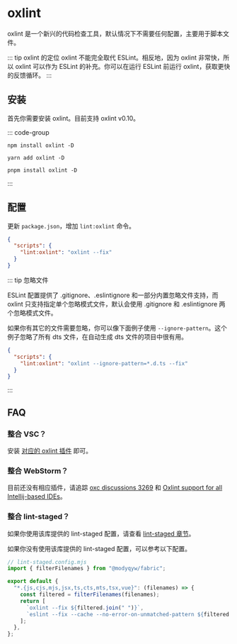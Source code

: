 # oxlint

oxlint 是一个新兴的代码检查工具，默认情况下不需要任何配置，主要用于脚本文件。

::: tip oxlint 的定位
oxlint 不能完全取代 ESLint。相反地，因为 oxlint 非常快，所以 oxlint 可以作为 ESLint 的补充。你可以在运行 ESLint 前运行 oxlint，获取更快的反馈循环。
:::

## 安装

首先你需要安装 oxlint。目前支持 oxlint v0.10。

::: code-group

```shell [npm]
npm install oxlint -D
```

```shell [yarn]
yarn add oxlint -D
```

```shell [pnpm]
pnpm install oxlint -D
```

:::

## 配置

更新 `package.json`，增加 `lint:oxlint` 命令。

```json
{
  "scripts": {
    "lint:oxlint": "oxlint --fix"
  }
}
```

::: tip 忽略文件

ESLint 配置提供了 .gitignore、.eslintignore 和一部分内置忽略文件支持，而 oxlint 只支持指定单个忽略模式文件，默认会使用 .gitignore 和 .eslintignore 两个忽略模式文件。

如果你有其它的文件需要忽略，你可以像下面例子使用 `--ignore-pattern`。这个例子忽略了所有 dts 文件，在自动生成 dts 文件的项目中很有用。

```json
{
  "scripts": {
    "lint:oxlint": "oxlint --ignore-pattern=*.d.ts --fix"
  }
}
```

:::

## FAQ

### 整合 VSC？

安装 [对应的 oxlint 插件](https://marketplace.visualstudio.com/items?itemName=oxc.oxc-vscode) 即可。

### 整合 WebStorm？

目前还没有相应插件，请追踪 [oxc discussions 3269](https://github.com/oxc-project/oxc/discussions/3269) 和 [Oxlint support for all Intellij-based IDEs](https://youtrack.jetbrains.com/issue/WEB-64726/Oxlint-support-for-all-Intellij-based-IDEs)。

### 整合 lint-staged？

如果你使用该库提供的 lint-staged 配置，请查看 [lint-staged 章节](../git/lint-staged.md)。

如果你没有使用该库提供的 lint-staged 配置，可以参考以下配置。

```javascript
// lint-staged.config.mjs
import { filterFilenames } from "@modyqyw/fabric";

export default {
  "*.{js,cjs,mjs,jsx,ts,cts,mts,tsx,vue}": (filenames) => {
    const filtered = filterFilenames(filenames);
    return [
      `oxlint --fix ${filtered.join(" ")}`,
      `eslint --fix --cache --no-error-on-unmatched-pattern ${filtered.join(" ")}`,
    ];
  },
};
```
